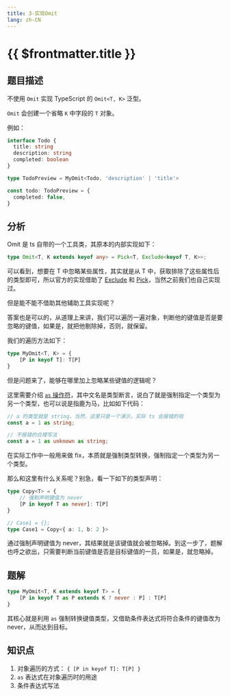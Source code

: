```yaml
---
title: 3-实现Omit
lang: zh-CN
---
```


# {{ $frontmatter.title }}

## 题目描述

不使用 `Omit` 实现 TypeScript 的 `Omit<T, K>` 泛型。

`Omit` 会创建一个省略 `K` 中字段的 `T` 对象。

例如：

```ts
interface Todo {
  title: string
  description: string
  completed: boolean
}

type TodoPreview = MyOmit<Todo, 'description' | 'title'>

const todo: TodoPreview = {
  completed: false,
}
```

## 分析

Omit 是 ts 自带的一个工具类，其原本的内部实现如下：

```ts
type Omit<T, K extends keyof any> = Pick<T, Exclude<keyof T, K>>;
```

可以看到，想要在 T 中忽略某些属性，其实就是从 T 中，获取排除了这些属性后的类型即可，所以官方的实现借助了 [Exclude](/easy/43-%E5%AE%9E%E7%8E%B0Exclude.md) 和 [Pick](/easy/4-%E5%AE%9E%E7%8E%B0Pick.md)，当然之前我们也自己实现过。

但是能不能不借助其他辅助工具实现呢？

答案也是可以的，从道理上来讲，我们可以遍历一遍对象，判断他的键值是否是要忽略的键值，如果是，就把他剔除掉，否则，就保留。

我们的遍历方法如下：

```ts
type MyOmit<T, K> = {
    [P in keyof T]: T[P]
}
```

但是问题来了，能够在哪里加上忽略某些键值的逻辑呢？

这里需要介绍 [`as` 操作符](https://www.typescriptlang.org/docs/handbook/2/everyday-types.html#type-assertions)，其中文名是类型断言，说白了就是强制指定一个类型为另一个类型，也可以说是指鹿为马，比如如下代码：

```ts
// a 的类型就是 string，当然，这里只是一个演示，实际 ts 会报错的哈
const a = 1 as string;

// 不报错的合理写法
const a = 1 as unknown as string;
```

在实际工作中一般用来做 fix，本质就是强制类型转换，强制指定一个类型为另一个类型。

那么和这里有什么关系呢？别急，看一下如下的类型声明：

```ts
type Copy<T> = {
    // 强制声明键值为 never
    [P in keyof T as never]: T[P]
}

// Case1 = {};
type Case1 = Copy<{ a: 1, b: 2 }>
```

通过强制声明键值为 never，其结果就是该键值就会被忽略掉。到这一步了，题解也呼之欲出，只需要判断当前键值是否是目标键值的一员，如果是，就忽略掉。

## 题解

```ts
type MyOmit<T, K extends keyof T> = {
    [P in keyof T as P extends K ? never : P] : T[P]
}
```

其核心就是利用 `as` 强制转换键值类型，又借助条件表达式将符合条件的键值改为 never，从而达到目标。

## 知识点
1. 对象遍历的方式： `{ [P in keyof T]: T[P] }`
2. `as` 表达式在对象遍历时的用途
3. 条件表达式写法


